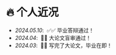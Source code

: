 # 🔥 个人近况
- *2024.05.10*: &nbsp;✅✅ 毕业答辩通过！
- *2024.04*: &nbsp;🎉🎉 大论文盲审通过！
- *2024.03*: &nbsp;📖📖 写完了大论文，毕业在即！